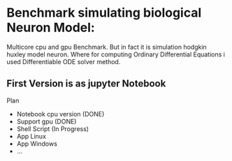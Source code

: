 # Benchmark simulating biological Neuron Model:
Multicore cpu and gpu Benchmark. But in fact it is simulation hodgkin huxley model neuron. Where for computing Ordinary Differential Equations i used Differentiable ODE solver method.
## First Version is as jupyter Notebook
Plan
- Notebook cpu version (DONE)
- Support gpu (DONE)
- Shell Script (In Progress)
- App Linux
- App Windows
- ...
